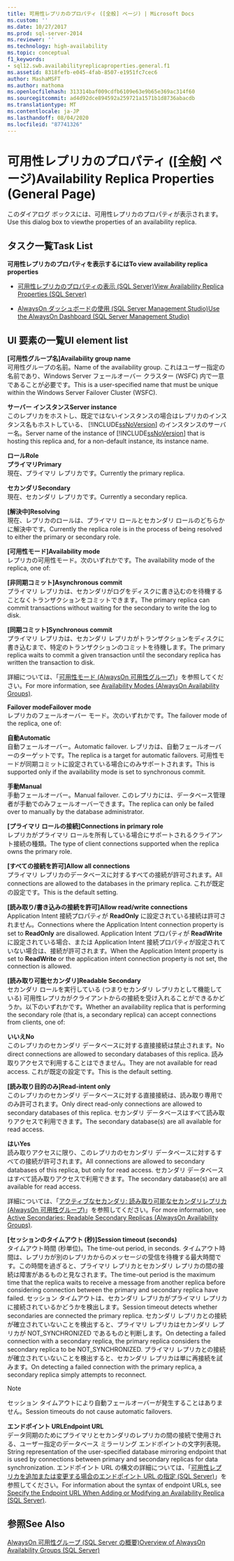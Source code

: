 ```yaml
---
title: 可用性レプリカのプロパティ ([全般] ページ) | Microsoft Docs
ms.custom: ''
ms.date: 10/27/2017
ms.prod: sql-server-2014
ms.reviewer: ''
ms.technology: high-availability
ms.topic: conceptual
f1_keywords:
- sql12.swb.availabilityreplicaproperties.general.f1
ms.assetid: 8318fefb-e045-4fab-8507-e1951fc7cec6
author: MashaMSFT
ms.author: mathoma
ms.openlocfilehash: 313314baf009cdfb6109e63e9b65e369ac314f60
ms.sourcegitcommit: ad4d92dce894592a259721a1571b1d8736abacdb
ms.translationtype: MT
ms.contentlocale: ja-JP
ms.lasthandoff: 08/04/2020
ms.locfileid: "87741326"
---
```

# <a name="availability-replica-properties-general-page"></a><span data-ttu-id="035b4-102">可用性レプリカのプロパティ ([全般] ページ)</span><span class="sxs-lookup"><span data-stu-id="035b4-102">Availability Replica Properties (General Page)</span></span>
  <span data-ttu-id="035b4-103">このダイアログ ボックスには、可用性レプリカのプロパティが表示されます。</span><span class="sxs-lookup"><span data-stu-id="035b4-103">Use this dialog box to viewthe properties of an availability replica.</span></span>  
  
## <a name="task-list"></a><span data-ttu-id="035b4-104">タスク一覧</span><span class="sxs-lookup"><span data-stu-id="035b4-104">Task List</span></span>  
 <span data-ttu-id="035b4-105">**可用性レプリカのプロパティを表示するには**</span><span class="sxs-lookup"><span data-stu-id="035b4-105">**To view availability replica properties**</span></span>  
  
-   [<span data-ttu-id="035b4-106">可用性レプリカのプロパティの表示 &#40;SQL Server&#41;</span><span class="sxs-lookup"><span data-stu-id="035b4-106">View Availability Replica Properties &#40;SQL Server&#41;</span></span>](view-availability-replica-properties-sql-server.md)  
  
-   [<span data-ttu-id="035b4-107">AlwaysOn ダッシュボードの使用 &#40;SQL Server Management Studio&#41;</span><span class="sxs-lookup"><span data-stu-id="035b4-107">Use the AlwaysOn Dashboard &#40;SQL Server Management Studio&#41;</span></span>](use-the-always-on-dashboard-sql-server-management-studio.md)  
  
## <a name="ui-element-list"></a><span data-ttu-id="035b4-108">UI 要素の一覧</span><span class="sxs-lookup"><span data-stu-id="035b4-108">UI element list</span></span>  
 <span data-ttu-id="035b4-109">**[可用性グループ名]**</span><span class="sxs-lookup"><span data-stu-id="035b4-109">**Availability group name**</span></span>  
 <span data-ttu-id="035b4-110">可用性グループの名前。</span><span class="sxs-lookup"><span data-stu-id="035b4-110">Name of the availability group.</span></span> <span data-ttu-id="035b4-111">これはユーザー指定の名前であり、Windows Server フェールオーバー クラスター (WSFC) 内で一意であることが必要です。</span><span class="sxs-lookup"><span data-stu-id="035b4-111">This is a user-specified name that must be unique within the Windows Server Failover Cluster (WSFC).</span></span>  
  
 <span data-ttu-id="035b4-112">**サーバー インスタンス**</span><span class="sxs-lookup"><span data-stu-id="035b4-112">**Server instance**</span></span>  
 <span data-ttu-id="035b4-113">このレプリカをホストし、既定ではないインスタンスの場合はレプリカのインスタンス名もホストしている、 [!INCLUDE[ssNoVersion](../../../includes/ssnoversion-md.md)] のインスタンスのサーバー名。</span><span class="sxs-lookup"><span data-stu-id="035b4-113">Server name of the instance of [!INCLUDE[ssNoVersion](../../../includes/ssnoversion-md.md)] that is hosting this replica and, for a non-default instance, its instance name.</span></span>  
  
 <span data-ttu-id="035b4-114">**ロール**</span><span class="sxs-lookup"><span data-stu-id="035b4-114">**Role**</span></span>  
 <span data-ttu-id="035b4-115">**プライマリ**</span><span class="sxs-lookup"><span data-stu-id="035b4-115">**Primary**</span></span>  
 <span data-ttu-id="035b4-116">現在、プライマリ レプリカです。</span><span class="sxs-lookup"><span data-stu-id="035b4-116">Currently the primary replica.</span></span>  
  
 <span data-ttu-id="035b4-117">**セカンダリ**</span><span class="sxs-lookup"><span data-stu-id="035b4-117">**Secondary**</span></span>  
 <span data-ttu-id="035b4-118">現在、セカンダリ レプリカです。</span><span class="sxs-lookup"><span data-stu-id="035b4-118">Currently a secondary replica.</span></span>  
  
 <span data-ttu-id="035b4-119">**[解決中]**</span><span class="sxs-lookup"><span data-stu-id="035b4-119">**Resolving**</span></span>  
 <span data-ttu-id="035b4-120">現在、レプリカのロールは、プライマリ ロールとセカンダリ ロールのどちらかに解決中です。</span><span class="sxs-lookup"><span data-stu-id="035b4-120">Currently the replica role is in the process of being resolved to either the primary or secondary role.</span></span>  
  
 <span data-ttu-id="035b4-121">**[可用性モード]**</span><span class="sxs-lookup"><span data-stu-id="035b4-121">**Availability mode**</span></span>  
 <span data-ttu-id="035b4-122">レプリカの可用性モード。次のいずれかです。</span><span class="sxs-lookup"><span data-stu-id="035b4-122">The availability mode of the replica, one of:</span></span>  
  
 <span data-ttu-id="035b4-123">**[非同期コミット]**</span><span class="sxs-lookup"><span data-stu-id="035b4-123">**Asynchronous commit**</span></span>  
 <span data-ttu-id="035b4-124">プライマリ レプリカは、セカンダリがログをディスクに書き込むのを待機することなくトランザクションをコミットできます。</span><span class="sxs-lookup"><span data-stu-id="035b4-124">The primary replica can commit transactions without waiting for the secondary to write the log to disk.</span></span>  
  
 <span data-ttu-id="035b4-125">**[同期コミット]**</span><span class="sxs-lookup"><span data-stu-id="035b4-125">**Synchronous commit**</span></span>  
 <span data-ttu-id="035b4-126">プライマリ レプリカは、セカンダリ レプリカがトランザクションをディスクに書き込むまで、特定のトランザクションのコミットを待機します。</span><span class="sxs-lookup"><span data-stu-id="035b4-126">The primary replica waits to commit a given transaction until the secondary replica has written the transaction to disk.</span></span>  
  
 <span data-ttu-id="035b4-127">詳細については、「[可用性モード (AlwaysOn 可用性グループ)](availability-modes-always-on-availability-groups.md)」を参照してください。</span><span class="sxs-lookup"><span data-stu-id="035b4-127">For more information, see [Availability Modes (AlwaysOn Availability Groups)](availability-modes-always-on-availability-groups.md).</span></span>  
  
 <span data-ttu-id="035b4-128">**Failover mode**</span><span class="sxs-lookup"><span data-stu-id="035b4-128">**Failover mode**</span></span>  
 <span data-ttu-id="035b4-129">レプリカのフェールオーバー モード。次のいずれかです。</span><span class="sxs-lookup"><span data-stu-id="035b4-129">The failover mode of the replica, one of:</span></span>  
  
 <span data-ttu-id="035b4-130">**自動**</span><span class="sxs-lookup"><span data-stu-id="035b4-130">**Automatic**</span></span>  
 <span data-ttu-id="035b4-131">自動フェールオーバー。</span><span class="sxs-lookup"><span data-stu-id="035b4-131">Automatic failover.</span></span> <span data-ttu-id="035b4-132">レプリカは、自動フェールオーバーのターゲットです。</span><span class="sxs-lookup"><span data-stu-id="035b4-132">The replica is a target for automatic failovers.</span></span> <span data-ttu-id="035b4-133">可用性モードが同期コミットに設定されている場合にのみサポートされます。</span><span class="sxs-lookup"><span data-stu-id="035b4-133">This is supported only if the availability mode is set to synchronous commit.</span></span>  
  
 <span data-ttu-id="035b4-134">**手動**</span><span class="sxs-lookup"><span data-stu-id="035b4-134">**Manual**</span></span>  
 <span data-ttu-id="035b4-135">手動フェールオーバー。</span><span class="sxs-lookup"><span data-stu-id="035b4-135">Manual failover.</span></span> <span data-ttu-id="035b4-136">このレプリカには、データベース管理者が手動でのみフェールオーバーできます。</span><span class="sxs-lookup"><span data-stu-id="035b4-136">The replica can only be failed over to manually by the database administrator.</span></span>  
  
 <span data-ttu-id="035b4-137">**[プライマリ ロールの接続]**</span><span class="sxs-lookup"><span data-stu-id="035b4-137">**Connections in primary role**</span></span>  
 <span data-ttu-id="035b4-138">レプリカがプライマリ ロールを所有している場合にサポートされるクライアント接続の種類。</span><span class="sxs-lookup"><span data-stu-id="035b4-138">The type of client connections supported when the replica owns the primary role.</span></span>  
  
 <span data-ttu-id="035b4-139">**[すべての接続を許可]**</span><span class="sxs-lookup"><span data-stu-id="035b4-139">**Allow all connections**</span></span>  
 <span data-ttu-id="035b4-140">プライマリ レプリカのデータベースに対するすべての接続が許可されます。</span><span class="sxs-lookup"><span data-stu-id="035b4-140">All connections are allowed to the databases in the primary replica.</span></span> <span data-ttu-id="035b4-141">これが既定の設定です。</span><span class="sxs-lookup"><span data-stu-id="035b4-141">This is the default setting.</span></span>  
  
 <span data-ttu-id="035b4-142">**[読み取り/書き込みの接続を許可]**</span><span class="sxs-lookup"><span data-stu-id="035b4-142">**Allow read/write connections**</span></span>  
 <span data-ttu-id="035b4-143">Application Intent 接続プロパティが **ReadOnly** に設定されている接続は許可されません。</span><span class="sxs-lookup"><span data-stu-id="035b4-143">Connections where the Application Intent connection property is set to **ReadOnly** are disallowed.</span></span> <span data-ttu-id="035b4-144">Application Intent プロパティが **ReadWrite** に設定されている場合、または Application Intent 接続プロパティが設定されていない場合は、接続が許可されます。</span><span class="sxs-lookup"><span data-stu-id="035b4-144">When the Application Intent property is set to **ReadWrite** or the application intent connection property is not set, the connection is allowed.</span></span>  
  
 <span data-ttu-id="035b4-145">**[読み取り可能セカンダリ]**</span><span class="sxs-lookup"><span data-stu-id="035b4-145">**Readable Secondary**</span></span>  
 <span data-ttu-id="035b4-146">セカンダリ ロールを実行している (つまりセカンダリ レプリカとして機能している) 可用性レプリカがクライアントからの接続を受け入れることができるかどうか。以下のいずれかです。</span><span class="sxs-lookup"><span data-stu-id="035b4-146">Whether an availability replica that is performing the secondary role (that is, a secondary replica) can accept connections from clients, one of:</span></span>  
  
 <span data-ttu-id="035b4-147">**いいえ**</span><span class="sxs-lookup"><span data-stu-id="035b4-147">**No**</span></span>  
 <span data-ttu-id="035b4-148">このレプリカのセカンダリ データベースに対する直接接続は禁止されます。</span><span class="sxs-lookup"><span data-stu-id="035b4-148">No direct connections are allowed to secondary databases of this replica.</span></span> <span data-ttu-id="035b4-149">読み取りアクセスで利用することはできません。</span><span class="sxs-lookup"><span data-stu-id="035b4-149">They are not available for read access.</span></span> <span data-ttu-id="035b4-150">これが既定の設定です。</span><span class="sxs-lookup"><span data-stu-id="035b4-150">This is the default setting.</span></span>  
  
 <span data-ttu-id="035b4-151">**[読み取り目的のみ]**</span><span class="sxs-lookup"><span data-stu-id="035b4-151">**Read-intent only**</span></span>  
 <span data-ttu-id="035b4-152">このレプリカのセカンダリ データベースに対する直接接続は、読み取り専用でのみ許可されます。</span><span class="sxs-lookup"><span data-stu-id="035b4-152">Only direct read-only connections are allowed to secondary databases of this replica.</span></span> <span data-ttu-id="035b4-153">セカンダリ データベースはすべて読み取りアクセスで利用できます。</span><span class="sxs-lookup"><span data-stu-id="035b4-153">The secondary database(s) are all available for read access.</span></span>  
  
 <span data-ttu-id="035b4-154">**はい**</span><span class="sxs-lookup"><span data-stu-id="035b4-154">**Yes**</span></span>  
 <span data-ttu-id="035b4-155">読み取りアクセスに限り、このレプリカのセカンダリ データベースに対するすべての接続が許可されます。</span><span class="sxs-lookup"><span data-stu-id="035b4-155">All connections are allowed to secondary databases of this replica, but only for read access.</span></span> <span data-ttu-id="035b4-156">セカンダリ データベースはすべて読み取りアクセスで利用できます。</span><span class="sxs-lookup"><span data-stu-id="035b4-156">The secondary database(s) are all available for read access.</span></span>  
  
 <span data-ttu-id="035b4-157">詳細については、「[アクティブなセカンダリ: 読み取り可能なセカンダリレプリカ (AlwaysOn 可用性グループ)](active-secondaries-readable-secondary-replicas-always-on-availability-groups.md)」を参照してください。</span><span class="sxs-lookup"><span data-stu-id="035b4-157">For more information, see [Active Secondaries: Readable Secondary Replicas (AlwaysOn Availability Groups)](active-secondaries-readable-secondary-replicas-always-on-availability-groups.md).</span></span>  
  
 <span data-ttu-id="035b4-158">**[セッションのタイムアウト (秒)]**</span><span class="sxs-lookup"><span data-stu-id="035b4-158">**Session timeout (seconds)**</span></span>  
 <span data-ttu-id="035b4-159">タイムアウト時間 (秒単位)。</span><span class="sxs-lookup"><span data-stu-id="035b4-159">The time-out period, in seconds.</span></span> <span data-ttu-id="035b4-160">タイムアウト時間は、レプリカが別のレプリカからのメッセージの受信を待機する最大時間です。この時間を過ぎると、プライマリ レプリカとセカンダリ レプリカの間の接続は障害があるものと見なされます。</span><span class="sxs-lookup"><span data-stu-id="035b4-160">The time-out period is the maximum time that the replica waits to receive a message from another replica before considering connection between the primary and secondary replica have failed.</span></span> <span data-ttu-id="035b4-161">セッション タイムアウトは、セカンダリ レプリカがプライマリ レプリカに接続されているかどうかを検出します。</span><span class="sxs-lookup"><span data-stu-id="035b4-161">Session timeout detects whether secondaries are connected the primary replica.</span></span> <span data-ttu-id="035b4-162">セカンダリ レプリカとの接続が確立されていないことを検出すると、プライマリ レプリカはセカンダリ レプリカが NOT_SYNCHRONIZED であるものと判断します。</span><span class="sxs-lookup"><span data-stu-id="035b4-162">On detecting a failed connection with a secondary replica, the primary replica considers the secondary replica to be NOT_SYNCHRONIZED.</span></span> <span data-ttu-id="035b4-163">プライマリ レプリカとの接続が確立されていないことを検出すると、セカンダリ レプリカは単に再接続を試みます。</span><span class="sxs-lookup"><span data-stu-id="035b4-163">On detecting a failed connection with the primary replica, a secondary replica simply attempts to reconnect.</span></span>  
  
> [!NOTE]  
>  <span data-ttu-id="035b4-164">セッション タイムアウトにより自動フェールオーバーが発生することはありません。</span><span class="sxs-lookup"><span data-stu-id="035b4-164">Session timeouts do not cause automatic failovers.</span></span>  
  
 <span data-ttu-id="035b4-165">**エンドポイント URL**</span><span class="sxs-lookup"><span data-stu-id="035b4-165">**Endpoint URL**</span></span>  
 <span data-ttu-id="035b4-166">データ同期のためにプライマリとセカンダリのレプリカの間の接続で使用される、ユーザー指定のデータベース ミラーリング エンドポイントの文字列表現。</span><span class="sxs-lookup"><span data-stu-id="035b4-166">String representation of the user-specified database mirroring endpoint that is used by connections between primary and secondary replicas for data synchronization.</span></span> <span data-ttu-id="035b4-167">エンドポイント URL の構文の詳細については、「[可用性レプリカを追加または変更する場合のエンドポイント URL の指定 &#40;SQL Server&#41;](specify-endpoint-url-adding-or-modifying-availability-replica.md)」を参照してください。</span><span class="sxs-lookup"><span data-stu-id="035b4-167">For information about the syntax of endpoint URLs, see [Specify the Endpoint URL When Adding or Modifying an Availability Replica &#40;SQL Server&#41;](specify-endpoint-url-adding-or-modifying-availability-replica.md).</span></span>  
  
## <a name="see-also"></a><span data-ttu-id="035b4-168">参照</span><span class="sxs-lookup"><span data-stu-id="035b4-168">See Also</span></span>  
 [<span data-ttu-id="035b4-169">AlwaysOn 可用性グループ &#40;SQL Server の概要&#41;</span><span class="sxs-lookup"><span data-stu-id="035b4-169">Overview of AlwaysOn Availability Groups &#40;SQL Server&#41;</span></span>](overview-of-always-on-availability-groups-sql-server.md)  
  
  
